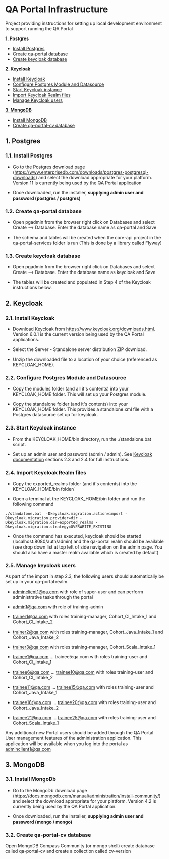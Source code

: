 # QA Portal Infrastructure


Project providing instructions for setting up local development environment to support running the QA Portal

**[1. Postgres](#postgres)**
- [Install Postgres](#install-postgres)
- [Create qa-portal database](#create-qa-portal-database)
- [Create keycloak database](#create-keycloak-database)

**[2. Keycloak](#keycloak)**
- [Install Keycloak](#install-keycloak)
- [Configure Postgres Module and Datasource](#configure-postgres-module-and-datasource)
- [Start Keycloak instance](#start-keycloak-instance)
- [Import Keycloak Realm files](#import-keycloak-realm-files)
- [Manage Keycloak users](#manage-keycloak-users)


**[3. MongoDB](#mongodb)**
- [Install MongoDB](#install-mongodb)
- [Create qa-portal-cv database](#create-qa-portal-cv-database)

<a name="postgres"></a>
## 1. Postgres

<a name="install-postgres"></a>
### 1.1. Install Postgres

   - Go to the Postgres download page (https://www.enterprisedb.com/downloads/postgres-postgresql-downloads) and select the download 
appropriate for your platform. Version 11 is currently being used by the QA Portal application

   - Once downloaded, run the installer, **supplying admin user and password (postgres / postgres)**

<a name="create-qa-portal-database"></a>
### 1.2. Create qa-portal database

   - Open pgadmin from the browser right click on Databases and select Create --> Database. Enter the database name as qa-portal and Save

   - The schema and tables will be created when the core-api project in the qa-portal-services folder is run (This is done by a library called Flyway)

<a name="create-keycloak-database"></a>
### 1.3. Create keycloak database

   - Open pgadmin from the browser right click on Databases and select Create --> Database. Enter the database name as keycloak and Save

   - The tables will be created and populated in Step 4 of the Keycloak instructions below.


<a name="keycloak"></a>
## 2. Keycloak

<a name="install-keycloak"></a>
### 2.1. Install Keycloak

   - Download Keycloak from https://www.keycloak.org/downloads.html. Version 6.0.1 is the current version being used by the QA Portal applications.<br>

   - Select the Server - Standalone server distribution ZIP download.<br>

   - Unzip the downloaded file to a location of your choice (referenced as KEYCLOAK_HOME).<br>

<a name="configure-postgres-module-and-datasource"></a>
### 2.2. Configure Postgres Module and Datasource

   - Copy the modules folder (and all it's contents) into your KEYCLOAK_HOME folder. This will set up your Postgres module.<br>

   - Copy the standalone folder (and it's contents) into your KEYCLOAK_HOME folder. This provides a standalone.xml file with a Postgres datasource set up for keycloak.<br>


<a name="start-keycloak-instance"></a>
### 2.3. Start Keycloak instance

   - From the KEYCLOAK_HOME/bin directory, run the ./standalone.bat script.<br>

   - Set up an admin user and password (admin / admin). See [Keycloak documentation](https://www.keycloak.org/docs/latest/getting_started/index.html) 
sections 2.3 and 2.4 for full instructions.<br> 


<a name="import-keycloak-realm-files"></a>
### 2.4. Import Keycloak Realm files

   - Copy the exported_realms folder (and it's contents) into the KEYCLOAK_HOME/bin folder/<br>

   - Open a terminal at the KEYCLOAK_HOME/bin folder and run the following command<br>

    ./standalone.bat  -Dkeycloak.migration.action=import -Dkeycloak.migration.provider=dir -Dkeycloak.migration.dir=exported_realms -Dkeycloak.migration.strategy=OVERWRITE_EXISTING

   - Once the command has executed, keycloak should be started (localhost:8080/auth/admin) and the qa-portal realm should be available (see drop down list at top left of side navigation on the 
admin page. You should also have a master realm available which is created by default)


<a name="manage-keycloak-users"></a>
### 2.5. Manage keycloak users

As part of the import in step 2.3, the following users should automatically be set up in your qa-portal realm.

   - adminclient1@qa.com with role of super-user and can perform administrative tasks through the portal
   
   - admin1@qa.com with role of training-admin
   
   - trainer1@qa.com  with roles training-manager, Cohort_CI_Intake_1 and Cohort_CI_Intake_2
   
   - trainer2@qa.com  with roles training-manager, Cohort_Java_Intake_1 and Cohort_Java_Intake_2
   
   - trainer3@qa.com  with roles training-manager, Cohort_Scala_Intake_1
   
   - trainee1@qa.com ... trainee5:qa.com with roles training-user and Cohort_CI_Intake_1
   
   - trainee6@qa.com ... trainee10@qa.com with roles training-user and Cohort_CI_Intake_2
   
   - trainee11@qa.com ... trainee15@qa.com with roles training-user and Cohort_Java_Intake_1
   
   - trainee16@qa.com ... trainee20@qa.com with roles training-user and Cohort_Java_Intake_2
   
   - trainee21@qa.com ... trainee25@qa.com with roles training-user and Cohort_Scala_Intake_1

Any additional new Portal users should be added through the QA Portal User management features of the administration application. This application will be available when you log into the portal as adminclient1@qa.com

<a name="mongodb"></a>
## 3. MongoDB

<a name="install-mongodb"></a>
### 3.1. Install MongoDb

   - Go to the MongoDb download page (https://docs.mongodb.com/manual/administration/install-community/) and select the download 
appropriate for your platform. Version 4.2 is currently being used by the QA Portal application.

   - Once downloaded, run the installer, **supplying admin user and password (mongo / mongo)**

<a name="create-qa-portal-cv-database"></a>
### 3.2. Create qa-portal-cv database

Open MongoDB Compass Community (or mongo shell) create database called qa-portal-cv and create a collection called cv-version
